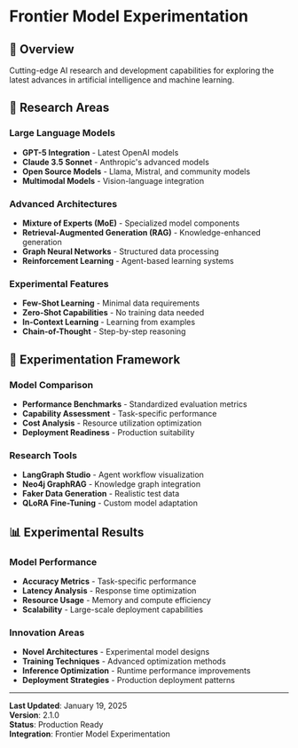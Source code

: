 # Frontier Model Experimentation

## 🎯 Overview

Cutting-edge AI research and development capabilities for exploring the latest advances in artificial intelligence and machine learning.

## 🔬 Research Areas

### Large Language Models

- **GPT-5 Integration** - Latest OpenAI models
- **Claude 3.5 Sonnet** - Anthropic's advanced models
- **Open Source Models** - Llama, Mistral, and community models
- **Multimodal Models** - Vision-language integration

### Advanced Architectures

- **Mixture of Experts (MoE)** - Specialized model components
- **Retrieval-Augmented Generation (RAG)** - Knowledge-enhanced generation
- **Graph Neural Networks** - Structured data processing
- **Reinforcement Learning** - Agent-based learning systems

### Experimental Features

- **Few-Shot Learning** - Minimal data requirements
- **Zero-Shot Capabilities** - No training data needed
- **In-Context Learning** - Learning from examples
- **Chain-of-Thought** - Step-by-step reasoning

## 🚀 Experimentation Framework

### Model Comparison

- **Performance Benchmarks** - Standardized evaluation metrics
- **Capability Assessment** - Task-specific performance
- **Cost Analysis** - Resource utilization optimization
- **Deployment Readiness** - Production suitability

### Research Tools

- **LangGraph Studio** - Agent workflow visualization
- **Neo4j GraphRAG** - Knowledge graph integration
- **Faker Data Generation** - Realistic test data
- **QLoRA Fine-Tuning** - Custom model adaptation

## 📊 Experimental Results

### Model Performance

- **Accuracy Metrics** - Task-specific performance
- **Latency Analysis** - Response time optimization
- **Resource Usage** - Memory and compute efficiency
- **Scalability** - Large-scale deployment capabilities

### Innovation Areas

- **Novel Architectures** - Experimental model designs
- **Training Techniques** - Advanced optimization methods
- **Inference Optimization** - Runtime performance improvements
- **Deployment Strategies** - Production deployment patterns

---

**Last Updated**: January 19, 2025  
**Version**: 2.1.0  
**Status**: Production Ready  
**Integration**: Frontier Model Experimentation
